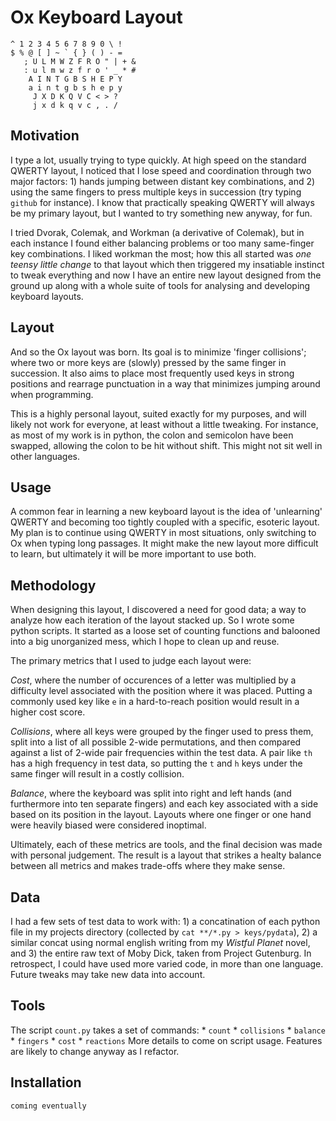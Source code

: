 
# Ox Keyboard Layout

```
^ 1 2 3 4 5 6 7 8 9 0 \ !
$ % @ [ ] ~ ` { } ( ) - =
   ; U L M W Z F R O " | + &
   : u l m w z f r o ' _ * #
    A I N T G B S H E P Y
    a i n t g b s h e p y
     J X D K Q V C < > ?
     j x d k q v c , . /
```

## Motivation
I type a lot, usually trying to type quickly. At high speed on the standard
QWERTY layout, I noticed that I lose speed and coordination through two major
factors: 1) hands jumping between distant key combinations, and 2) using the
same fingers to press multiple keys in succession (try typing `github` for
instance). I know that practically speaking QWERTY will always be my primary
layout, but I wanted to try something new anyway, for fun.

I tried Dvorak, Colemak, and Workman (a derivative of Colemak), but in each
instance I found either balancing problems or too many same-finger key
combinations. I liked workman the most; how this all started was *one teensy
little change* to that layout which then triggered my insatiable instinct to
tweak everything and now I have an entire new layout designed from the ground up
along with a whole suite of tools for analysing and developing keyboard layouts.

## Layout
And so the Ox layout was born. Its goal is to minimize 'finger collisions';
where two or more keys are (slowly) pressed by the same finger in succession. It
also aims to place most frequently used keys in strong positions and rearrage
punctuation in a way that minimizes jumping around when programming.

This is a highly personal layout, suited exactly for my purposes, and will
likely not work for everyone, at least without a little tweaking. For instance,
as most of my work is in python, the colon and semicolon have been swapped,
allowing the colon to be hit without shift. This might not sit well in other
languages.

## Usage
A common fear in learning a new keyboard layout is the idea of 'unlearning'
QWERTY and becoming too tightly coupled with a specific, esoteric layout. My
plan is to continue using QWERTY in most situations, only switching to Ox when
typing long passages. It might make the new layout more difficult to learn, but
ultimately it will be more important to use both.

## Methodology
When designing this layout, I discovered a need for good data; a way to analyze
how each iteration of the layout stacked up. So I wrote some python scripts. It
started as a loose set of counting functions and balooned into a big unorganized
mess, which I hope to clean up and reuse.

The primary metrics that I used to judge each layout were:

*Cost*, where the number of occurences of a letter was multiplied by a
difficulty level associated with the position where it was placed. Putting a
commonly used key like `e` in a hard-to-reach position would result in a higher
cost score.

*Collisions*, where all keys were grouped by the finger used to press them,
split into a list of all possible 2-wide permutations, and then compared against
a list of 2-wide pair frequencies within the test data. A pair like `th` has a
high frequency in test data, so putting the `t` and `h` keys under the same
finger will result in a costly collision.

*Balance*, where the keyboard was split into right and left hands (and
furthermore into ten separate fingers) and each key associated with a side based
on its position in the layout. Layouts where one finger or one hand were heavily
biased were considered inoptimal.

Ultimately, each of these metrics are tools, and the final decision was made
with personal judgement. The result is a layout that strikes a healty balance
between all metrics and makes trade-offs where they make sense.

## Data
I had a few sets of test data to work with: 1) a concatination of each python
file in my projects directory (collected by `cat **/*.py > keys/pydata`), 2)
a similar concat using normal english writing from my *Wistful Planet* novel,
and 3) the entire raw text of Moby Dick, taken from Project Gutenburg. In
retrospect, I could have used more varied code, in more than one language.
Future tweaks may take new data into account.

## Tools
The script `count.py` takes a set of commands:
    * `count`
    * `collisions`
    * `balance`
    * `fingers`
    * `cost`
    * `reactions`
More details to come on script usage. Features are likely to change anyway as I
refactor.

## Installation
`coming eventually`
